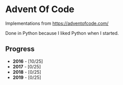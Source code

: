 # Advent Of Code
Implementations from https://adventofcode.com/

Done in Python because I liked Python when I started.

## Progress

* __2016__ - [10/25]
* __2017__ - [0/25]
* __2018__ - [0/25]
* __2019__ - [0/25]
